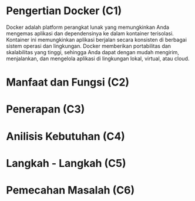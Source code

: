 # Pengertian Docker (C1)

Docker adalah platform perangkat lunak yang memungkinkan Anda mengemas aplikasi dan dependensinya ke dalam kontainer terisolasi. Kontainer ini memungkinkan aplikasi berjalan secara konsisten di berbagai sistem operasi dan lingkungan. Docker memberikan portabilitas dan skalabilitas yang tinggi, sehingga Anda dapat dengan mudah mengirim, menjalankan, dan mengelola aplikasi di lingkungan lokal, virtual, atau cloud.

# Manfaat dan Fungsi (C2)

# Penerapan (C3)

# Anilisis Kebutuhan (C4)

# Langkah - Langkah (C5)

# Pemecahan Masalah (C6)